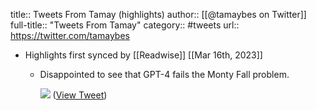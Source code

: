 title:: Tweets From Tamay (highlights)
author:: [[@tamaybes on Twitter]]
full-title:: "Tweets From Tamay"
category:: #tweets
url:: https://twitter.com/tamaybes

- Highlights first synced by [[Readwise]] [[Mar 16th, 2023]]
	- Disappointed to see that GPT-4 fails the Monty Fall problem. 
	  
	  ![](https://pbs.twimg.com/media/FrNGNgZXgAEXX0k.jpg) ([View Tweet](https://twitter.com/tamaybes/status/1635728324222648322))